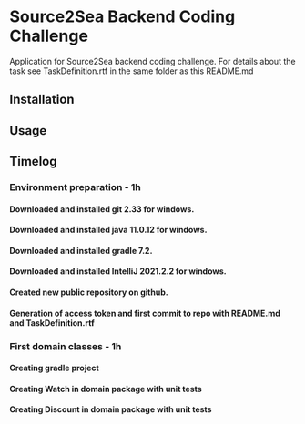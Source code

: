 # Source2Sea Backend Coding Challenge

Application for Source2Sea backend coding challenge.
For details about the task see TaskDefinition.rtf in the same folder as this README.md

## Installation

## Usage

## Timelog

### Environment preparation - 1h
#### Downloaded and installed git 2.33 for windows.
#### Downloaded and installed java 11.0.12 for windows.
#### Downloaded and installed gradle 7.2.
#### Downloaded and installed IntelliJ 2021.2.2 for windows.
#### Created new public repository on github.
#### Generation of access token and first commit to repo with README.md and TaskDefinition.rtf

### First domain classes - 1h
#### Creating gradle project
#### Creating Watch in domain package with unit tests
#### Creating Discount in domain package with unit tests

